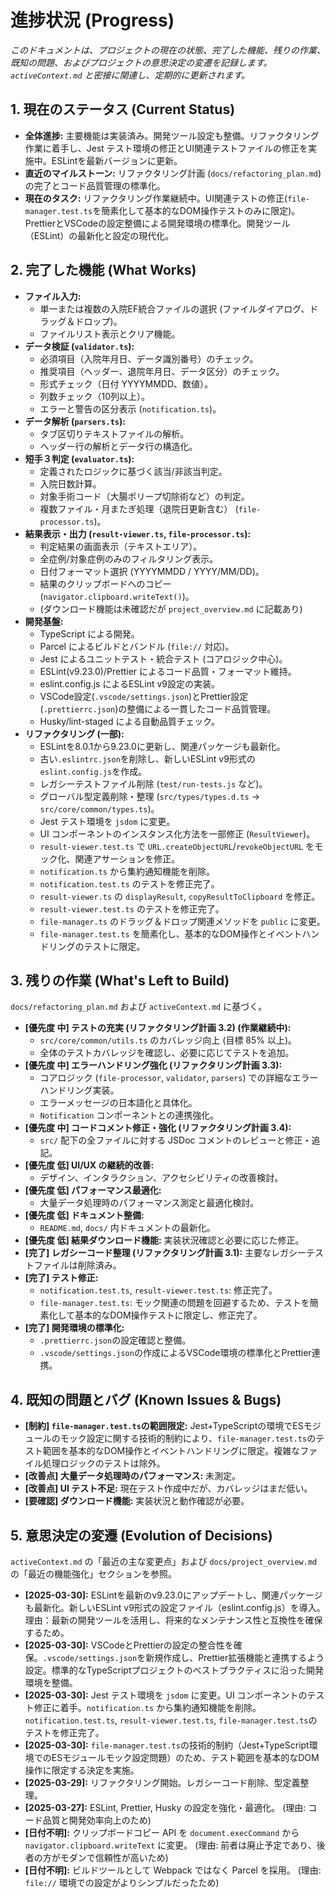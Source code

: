 # 進捗状況 (Progress)

_このドキュメントは、プロジェクトの現在の状態、完了した機能、残りの作業、既知の問題、およびプロジェクトの意思決定の変遷を記録します。`activeContext.md` と密接に関連し、定期的に更新されます。_

## 1. 現在のステータス (Current Status)

- **全体進捗:** 主要機能は実装済み。開発ツール設定も整備。リファクタリング作業に着手し、Jest テスト環境の修正とUI関連テストファイルの修正を実施中。ESLintを最新バージョンに更新。
- **直近のマイルストーン:** リファクタリング計画 (`docs/refactoring_plan.md`) の完了とコード品質管理の標準化。
- **現在のタスク:** リファクタリング作業継続中。UI関連テストの修正(`file-manager.test.ts`を簡素化して基本的なDOM操作テストのみに限定)。PrettierとVSCodeの設定整備による開発環境の標準化。開発ツール（ESLint）の最新化と設定の現代化。

## 2. 完了した機能 (What Works)

- **ファイル入力:**
  - 単一または複数の入院EF統合ファイルの選択 (ファイルダイアログ、ドラッグ＆ドロップ)。
  - ファイルリスト表示とクリア機能。
- **データ検証 (`validator.ts`):**
  - 必須項目（入院年月日、データ識別番号）のチェック。
  - 推奨項目（ヘッダー、退院年月日、データ区分）のチェック。
  - 形式チェック（日付 YYYYMMDD、数値）。
  - 列数チェック（10列以上）。
  - エラーと警告の区分表示 (`notification.ts`)。
- **データ解析 (`parsers.ts`):**
  - タブ区切りテキストファイルの解析。
  - ヘッダー行の解析とデータ行の構造化。
- **短手３判定 (`evaluator.ts`):**
  - 定義されたロジックに基づく該当/非該当判定。
  - 入院日数計算。
  - 対象手術コード（大腸ポリープ切除術など）の判定。
  - 複数ファイル・月またぎ処理（退院日更新含む） (`file-processor.ts`)。
- **結果表示・出力 (`result-viewer.ts`, `file-processor.ts`):**
  - 判定結果の画面表示（テキストエリア）。
  - 全症例/対象症例のみのフィルタリング表示。
  - 日付フォーマット選択 (YYYYMMDD / YYYY/MM/DD)。
  - 結果のクリップボードへのコピー (`navigator.clipboard.writeText()`)。
  - (ダウンロード機能は未確認だが `project_overview.md` に記載あり)
- **開発基盤:**
  - TypeScript による開発。
  - Parcel によるビルドとバンドル (`file://` 対応)。
  - Jest によるユニットテスト・統合テスト (コアロジック中心)。
  - ESLint(v9.23.0)/Prettier によるコード品質・フォーマット維持。
  - eslint.config.js によるESLint v9設定の実装。
  - VSCode設定(`.vscode/settings.json`)とPrettier設定(`.prettierrc.json`)の整備による一貫したコード品質管理。
  - Husky/lint-staged による自動品質チェック。
- **リファクタリング (一部):**
  - ESLintを8.0.1から9.23.0に更新し、関連パッケージも最新化。
  - 古い`.eslintrc.json`を削除し、新しいESLint v9形式の`eslint.config.js`を作成。
  - レガシーテストファイル削除 (`test/run-tests.js` など)。
  - グローバル型定義削除・整理 (`src/types/types.d.ts` -> `src/core/common/types.ts`)。
  - Jest テスト環境を `jsdom` に変更。
  - UI コンポーネントのインスタンス化方法を一部修正 (`ResultViewer`)。
  - `result-viewer.test.ts` で `URL.createObjectURL`/`revokeObjectURL` をモック化、関連アサーションを修正。
  - `notification.ts` から集約通知機能を削除。
  - `notification.test.ts` のテストを修正完了。
  - `result-viewer.ts` の `displayResult`, `copyResultToClipboard` を修正。
  - `result-viewer.test.ts` のテストを修正完了。
  - `file-manager.ts` のドラッグ＆ドロップ関連メソッドを `public` に変更。
  - `file-manager.test.ts` を簡素化し、基本的なDOM操作とイベントハンドリングのテストに限定。

## 3. 残りの作業 (What's Left to Build)

`docs/refactoring_plan.md` および `activeContext.md` に基づく。

- **[優先度 中] テストの充実 (リファクタリング計画 3.2) (作業継続中):**
  - `src/core/common/utils.ts` のカバレッジ向上 (目標 85% 以上)。
  - 全体のテストカバレッジを確認し、必要に応じてテストを追加。
- **[優先度 中] エラーハンドリング強化 (リファクタリング計画 3.3):**
  - コアロジック (`file-processor`, `validator`, `parsers`) での詳細なエラーハンドリング実装。
  - エラーメッセージの日本語化と具体化。
  - `Notification` コンポーネントとの連携強化。
- **[優先度 中] コードコメント修正・強化 (リファクタリング計画 3.4):**
  - `src/` 配下の全ファイルに対する JSDoc コメントのレビューと修正・追記。
- **[優先度 低] UI/UX の継続的改善:**
  - デザイン、インタラクション、アクセシビリティの改善検討。
- **[優先度 低] パフォーマンス最適化:**
  - 大量データ処理時のパフォーマンス測定と最適化検討。
- **[優先度 低] ドキュメント整備:**
  - `README.md`, `docs/` 内ドキュメントの最新化。
- **[優先度 低] 結果ダウンロード機能:** 実装状況確認と必要に応じた修正。
- **[完了] レガシーコード整理 (リファクタリング計画 3.1):** 主要なレガシーテストファイルは削除済み。
- **[完了] テスト修正:**
  - `notification.test.ts`, `result-viewer.test.ts`: 修正完了。
  - `file-manager.test.ts`: モック関連の問題を回避するため、テストを簡素化して基本的なDOM操作テストに限定し、修正完了。
- **[完了] 開発環境の標準化:**
  - `.prettierrc.json`の設定確認と整備。
  - `.vscode/settings.json`の作成によるVSCode環境の標準化とPrettier連携。

## 4. 既知の問題とバグ (Known Issues & Bugs)

- **[制約] `file-manager.test.ts`の範囲限定:** Jest+TypeScriptの環境でESモジュールのモック設定に関する技術的制約により、`file-manager.test.ts`のテスト範囲を基本的なDOM操作とイベントハンドリングに限定。複雑なファイル処理ロジックのテストは除外。
- **[改善点] 大量データ処理時のパフォーマンス:** 未測定。
- **[改善点] UI テスト不足:** 現在テスト作成中だが、カバレッジはまだ低い。
- **[要確認] ダウンロード機能:** 実装状況と動作確認が必要。

## 5. 意思決定の変遷 (Evolution of Decisions)

`activeContext.md` の「最近の主な変更点」および `docs/project_overview.md` の「最近の機能強化」セクションを参照。

- **[2025-03-30]:** ESLintを最新のv9.23.0にアップデートし、関連パッケージも最新化。新しいESLint v9形式の設定ファイル（eslint.config.js）を導入。理由：最新の開発ツールを活用し、将来的なメンテナンス性と互換性を確保するため。
- **[2025-03-30]:** VSCodeとPrettierの設定の整合性を確保。`.vscode/settings.json`を新規作成し、Prettier拡張機能と連携するよう設定。標準的なTypeScriptプロジェクトのベストプラクティスに沿った開発環境を整備。
- **[2025-03-30]:** Jest テスト環境を `jsdom` に変更。UI コンポーネントのテスト修正に着手。`notification.ts` から集約通知機能を削除。`notification.test.ts`, `result-viewer.test.ts`, `file-manager.test.ts`のテストを修正完了。
- **[2025-03-30]:** `file-manager.test.ts`の技術的制約（Jest+TypeScript環境でのESモジュールモック設定問題）のため、テスト範囲を基本的なDOM操作に限定する決定を実施。
- **[2025-03-29]:** リファクタリング開始。レガシーコード削除、型定義整理。
- **[2025-03-27]:** ESLint, Prettier, Husky の設定を強化・最適化。 (理由: コード品質と開発効率向上のため)
- **[日付不明]:** クリップボードコピー API を `document.execCommand` から `navigator.clipboard.writeText` に変更。 (理由: 前者は廃止予定であり、後者の方がモダンで信頼性が高いため)
- **[日付不明]:** ビルドツールとして Webpack ではなく Parcel を採用。 (理由: `file://` 環境での設定がよりシンプルだったため)
